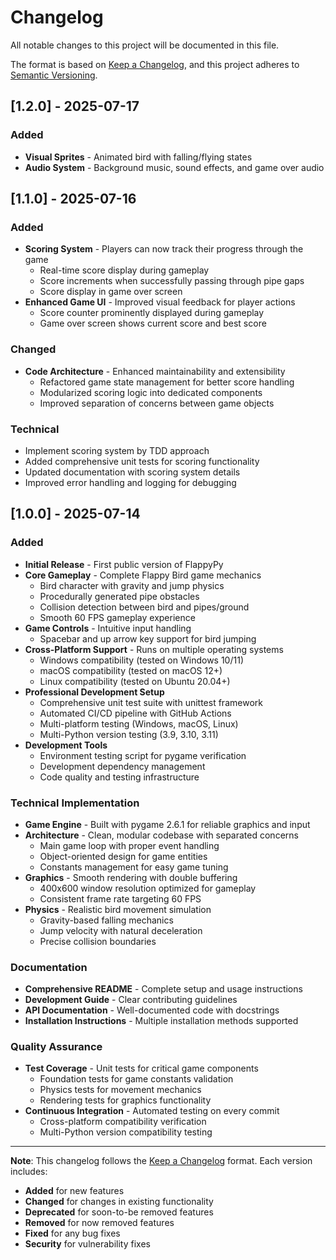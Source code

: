# Changelog

All notable changes to this project will be documented in this file.

The format is based on [Keep a Changelog](https://keepachangelog.com/en/1.0.0/),
and this project adheres to [Semantic Versioning](https://semver.org/spec/v2.0.0.html).

## [1.2.0] - 2025-07-17

### Added
- **Visual Sprites** - Animated bird with falling/flying states
- **Audio System** - Background music, sound effects, and game over audio

## [1.1.0] - 2025-07-16

### Added
- **Scoring System** - Players can now track their progress through the game
  - Real-time score display during gameplay
  - Score increments when successfully passing through pipe gaps
  - Score display in game over screen
- **Enhanced Game UI** - Improved visual feedback for player actions
  - Score counter prominently displayed during gameplay
  - Game over screen shows current score and best score

### Changed
- **Code Architecture** - Enhanced maintainability and extensibility
  - Refactored game state management for better score handling
  - Modularized scoring logic into dedicated components
  - Improved separation of concerns between game objects

### Technical
- Implement scoring system by TDD approach
- Added comprehensive unit tests for scoring functionality
- Updated documentation with scoring system details
- Improved error handling and logging for debugging

## [1.0.0] - 2025-07-14

### Added
- **Initial Release** - First public version of FlappyPy
- **Core Gameplay** - Complete Flappy Bird game mechanics
  - Bird character with gravity and jump physics
  - Procedurally generated pipe obstacles
  - Collision detection between bird and pipes/ground
  - Smooth 60 FPS gameplay experience
- **Game Controls** - Intuitive input handling
  - Spacebar and up arrow key support for bird jumping
- **Cross-Platform Support** - Runs on multiple operating systems
  - Windows compatibility (tested on Windows 10/11)
  - macOS compatibility (tested on macOS 12+)
  - Linux compatibility (tested on Ubuntu 20.04+)
- **Professional Development Setup**
  - Comprehensive unit test suite with unittest framework
  - Automated CI/CD pipeline with GitHub Actions
  - Multi-platform testing (Windows, macOS, Linux)
  - Multi-Python version testing (3.9, 3.10, 3.11)
- **Development Tools**
  - Environment testing script for pygame verification
  - Development dependency management
  - Code quality and testing infrastructure

### Technical Implementation
- **Game Engine** - Built with pygame 2.6.1 for reliable graphics and input
- **Architecture** - Clean, modular codebase with separated concerns
  - Main game loop with proper event handling
  - Object-oriented design for game entities
  - Constants management for easy game tuning
- **Graphics** - Smooth rendering with double buffering
  - 400x600 window resolution optimized for gameplay
  - Consistent frame rate targeting 60 FPS
- **Physics** - Realistic bird movement simulation
  - Gravity-based falling mechanics
  - Jump velocity with natural deceleration
  - Precise collision boundaries

### Documentation
- **Comprehensive README** - Complete setup and usage instructions
- **Development Guide** - Clear contributing guidelines
- **API Documentation** - Well-documented code with docstrings
- **Installation Instructions** - Multiple installation methods supported

### Quality Assurance
- **Test Coverage** - Unit tests for critical game components
  - Foundation tests for game constants validation
  - Physics tests for movement mechanics
  - Rendering tests for graphics functionality
- **Continuous Integration** - Automated testing on every commit
  - Cross-platform compatibility verification
  - Multi-Python version compatibility testing

---

**Note**: This changelog follows the [Keep a Changelog](https://keepachangelog.com/) format. Each version includes:
- **Added** for new features
- **Changed** for changes in existing functionality  
- **Deprecated** for soon-to-be removed features
- **Removed** for now removed features
- **Fixed** for any bug fixes
- **Security** for vulnerability fixes
